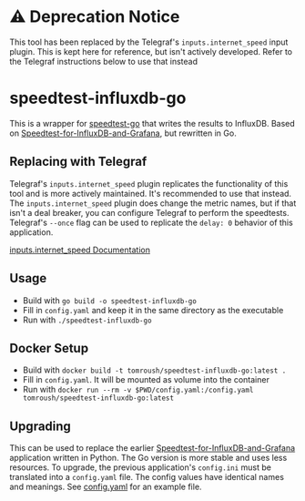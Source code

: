 # ⚠️ Deprecation Notice
This tool has been replaced by the Telegraf's `inputs.internet_speed` input plugin. This is kept here for reference, but isn't actively developed. Refer to the Telegraf instructions below to use that instead

# speedtest-influxdb-go
This is a wrapper for [speedtest-go](https://github.com/showwin/speedtest-go) that writes the results to InfluxDB. Based on [Speedtest-for-InfluxDB-and-Grafana](https://github.com/TomRoush/Speedtest-for-InfluxDB-and-Grafana), but rewritten in Go.

## Replacing with Telegraf
Telegraf's `inputs.internet_speed` plugin replicates the functionality of this tool and is more actively maintained. It's recommended to use that instead. The `inputs.internet_speed` plugin does change the metric names, but if that isn't a deal breaker, you can configure Telegraf to perform the speedtests. Telegraf's `--once` flag can be used to replicate the `delay: 0` behavior of this application.

[inputs.internet_speed Documentation](https://github.com/influxdata/telegraf/blob/master/plugins/inputs/internet_speed/README.md)

## Usage
- Build with `go build -o speedtest-influxdb-go`
- Fill in `config.yaml` and keep it in the same directory as the executable
- Run with `./speedtest-influxdb-go`

## Docker Setup
- Build with `docker build -t tomroush/speedtest-influxdb-go:latest .`
- Fill in `config.yaml`. It will be mounted as volume into the container
- Run with `docker run --rm -v $PWD/config.yaml:/config.yaml tomroush/speedtest-influxdb-go:latest`

## Upgrading
This can be used to replace the earlier [Speedtest-for-InfluxDB-and-Grafana](https://github.com/TomRoush/Speedtest-for-InfluxDB-and-Grafana) application written in Python. The Go version is more stable and uses less resources. To upgrade, the previous application's `config.ini` must be translated into a `config.yaml` file. The config values have identical names and meanings. See [config.yaml](config.yaml) for an example file.
